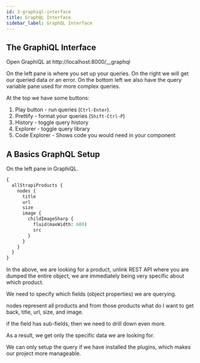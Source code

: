 ```yaml
---
id: 3-graphiql-interface
title: GraphQL Interface
sidebar_label: GraphQL Interface
---
```


## The GraphiQL Interface

Open GraphiQL at http://localhost:8000/\_\_graphql

On the left pane is where you set up your queries.
On the right we will get our queried data or an error.
On the bottom left we also have the query variable pane used for more complex queries.

At the top we have some buttons:

1. Play button - run queries (`Ctrl-Enter`).
2. Prettify - format your queries (`Shift-Ctrl-P`)
3. History - toggle query history
4. Explorer - toggle query library
5. Code Explorer - Shows code you would need in your component

## A Basics GraphQL Setup

On the left pane in GraphiQL.

```graphql
{
  allStrapiProducts {
    nodes {
      title
      url
      size
      image {
        childImageSharp {
          fluid(maxWidth: 600)
          src
        }
      }
    }
  }
}
```

In the above, we are looking for a product, unlink REST API where you are dumped the entire object, we are immediately being very specific about which product.

We need to specify which fields (object properties) we are querying.

nodes represent all products and from those products what do I want to get back, title, url, size, and image.

if the field has sub-fields, then we need to drill down even more.

As a result, we get only the specific data we are looking for.

We can only setup the query if we have installed the plugins, which makes our project more manageable.
